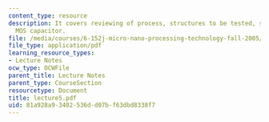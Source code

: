 ```yaml
---
content_type: resource
description: It covers reviewing of process, structures to be tested, sheet resistance,
  MOS capacitor.
file: /media/courses/6-152j-micro-nano-processing-technology-fall-2005/81a928a93402536dd07bf63dbd8338f7_lecture5.pdf
file_type: application/pdf
learning_resource_types:
- Lecture Notes
ocw_type: OCWFile
parent_title: Lecture Notes
parent_type: CourseSection
resourcetype: Document
title: lecture5.pdf
uid: 81a928a9-3402-536d-d07b-f63dbd8338f7
---
```

